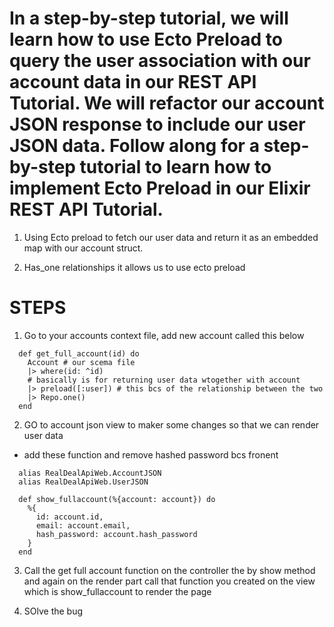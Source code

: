 # In a step-by-step tutorial, we will learn how to use Ecto Preload to query the user association with our account data in our REST API Tutorial. We will refactor our account JSON response to include our user JSON data. Follow along for a step-by-step tutorial to learn how to implement Ecto Preload in our Elixir REST API Tutorial.

1. Using Ecto preload to fetch our user data and return it as an embedded map with our account struct.

2. Has_one relationships it allows us to use ecto preload 

# STEPS 

1. Go to your accounts context file, add new account called this below 
```
  def get_full_account(id) do
    Account # our scema file
    |> where(id: ^id)
    # basically is for returning user data wtogether with account  
    |> preload([:user]) # this bcs of the relationship between the two 
    |> Repo.one()
  end
```

2. GO to account json view to maker some changes so that we can render user data 
- add these function and remove hashed password bcs fronent
```
  alias RealDealApiWeb.AccountJSON
  alias RealDealApiWeb.UserJSON
  
  def show_fullaccount(%{account: account}) do
    %{
      id: account.id,
      email: account.email,
      hash_password: account.hash_password
    }
  end
  ```

  3. Call the get full account function on the controller the by show method and again on the render part call that function you created on the view which is show_fullaccount to render the page 

  4. SOlve the bug 